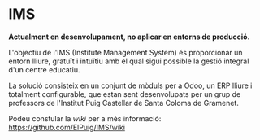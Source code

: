 # IMS
**Actualment en desenvolupament, no aplicar en entorns de producció.**

L'objectiu de l'IMS (Institute Management System) és proporcionar un entorn lliure, gratuït i intuïtiu amb el qual sigui possible la gestió integral d'un centre educatiu.

La solució consisteix en un conjunt de mòduls per a Odoo, un ERP lliure i totalment configurable, que estan sent desenvolupats per un grup de professors de l'Institut Puig Castellar de Santa Coloma de Gramenet.

Podeu constular la *wiki* per a més informació: https://github.com/ElPuig/IMS/wiki
